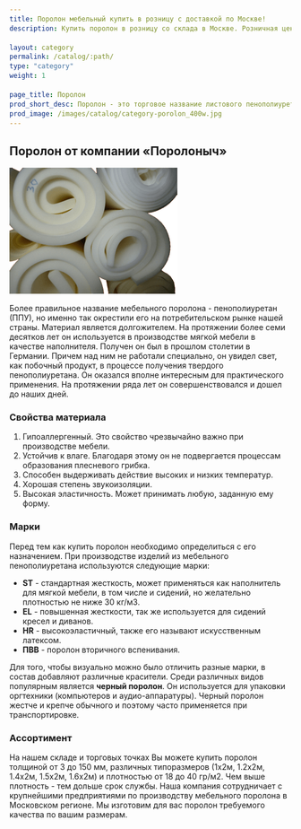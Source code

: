 ```yaml
---
title: Поролон мебельный купить в розницу с доставкой по Москве!
description: Купить поролон в розницу со склада в Москве. Розничная цена листового поролона в интернет-магазине Поролоныча.

layout: category
permalink: /catalog/:path/
type: "category"
weight: 1

page_title: Поролон
prod_short_desc: Поролон - это торговое название листового пенополиуретана. Наименование "Поролон", ставшее для нас столь привычным, в действительности является торговым названием эластичного пенополиуретана...
prod_image: /images/catalog/category-porolon_400w.jpg
---
```

## Поролон от компании «Поролоныч»
<img class="image right" src="/images/porolon_foto.png" alt="Поролон купить в розницу"/>

Более правильное название мебельного поролона - пенополиуретан (ППУ), но именно так окрестили его на потребительском рынке нашей страны. Материал является долгожителем. На протяжении более семи десятков лет он используется в производстве мягкой мебели в качестве наполнителя. Получен он был в прошлом столетии в Германии. Причем над ним не работали специально, он увидел свет, как побочный продукт, в процессе получения твердого пенополиуретана. Он оказался вполне интересным для практического применения. На протяжении ряда лет он совершенствовался и дошел до наших дней.

### Свойства материала

1. Гипоаллергенный. Это свойство чрезвычайно важно при производстве мебели.
2. Устойчив к влаге. Благодаря этому он не подвергается процессам образования плесневого грибка.
3. Способен выдерживать действие высоких и низких температур.
4. Хорошая степень звукоизоляции.
5. Высокая эластичность. Может принимать любую, заданную ему форму.

### Марки

Перед тем как купить поролон необходимо определиться с его назначением. При производстве изделий из мебельного пенополиуретана используются следующие марки:

- **ST** - стандартная жесткость, может применяться как наполнитель для мягкой мебели, в том числе и сидений, но желательно плотностью не ниже 30 кг/м3.
- **EL** - повышенная жесткости, так же используется для сидений кресел и диванов.
- **HR** - высокоэластичный, также его называют искусственным латексом.
- **ПВВ** - поролон вторичного вспенивания.

Для того, чтобы визуально можно было отличить разные марки, в состав добавляют различные красители. Среди различных видов популярным является **черный поролон**. Он используется для упаковки оргтехники (компьютеров и аудио-аппаратуры). Черный поролон жестче и крепче обычного и поэтому часто применяется при транспортировке.

### Ассортимент

На нашем складе и торговых точках Вы можете купить поролон толщиной от 3 до 150 мм, различных типоразмеров (1х2м, 1.2х2м, 1.4х2м, 1.5х2м, 1.6х2м) и плотностью от 18 до 40 гр/м2. Чем выше плотность - тем дольше срок службы. Наша компания сотрудничает с крупнейшими предприятиями по производству мебельного поролона в Московском регионе. Мы изготовим для вас поролон требуемого качества по вашим размерам.